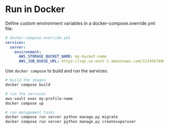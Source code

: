# Run in Docker

Define custom environment variables in a docker-compose.override.yml file:

```yml
# docker-compose.override.yml
services:
  server:
    environment:
      AWS_STORAGE_BUCKET_NAME: my-bucket-name
      AWS_JOB_QUEUE_URL: https://sqs.us-east-1.amazonaws.com/123456789012/my-queue-name
```

Use `docker compose` to build and run the services:

```bash
# build the images
docker compose build

# run the services
aws-vault exec my-profile-name
docker compose up

# run management tasks
docker compose run server python manage.py migrate
docker compose run server python manage.py createsuperuser
```
